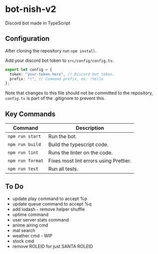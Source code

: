 # bot-nish-v2

Discord bot made in TypeScript


## Configuration

After cloning the repository run `npm install`.

Add your discord bot token to `src/config/config.ts`:

```ts
export let config = {
  token: "your-token-here", // Discord bot token.
  prefix: "!", // Command prefix, ex: !hello
};
```

Note that changes to this file should not be committed to the repository, `config.ts` is part of the .gitignore to prevent this.


## Key Commands

| Command          | Description                            |
| ---------------- | -------------------------------------- |
| `npm run start`  | Run the bot.                           |
| `npm run build`  | Build the typescript code.             |
| `npm run lint`   | Runs the linter on the code.           |
| `npm run format` | Fixes most lint errors using Prettier. |
| `npm run test`   | Run all tests.                         |


## To Do

* update play command to accept %p
* update queue command to accept %q
* add lodash - remove helper shuffle
* uptime command
* user server stats command
* anime airing cmd
* mal search
* weather cmd - WIP
* stock cmd
* remove ROLEID for just SANTA ROLEID 
